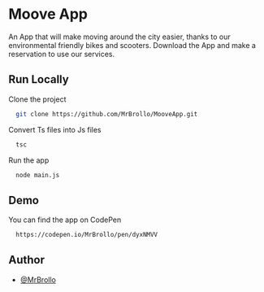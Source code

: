 
# Moove App

An App that will make moving around the city easier, thanks to our environmental friendly bikes and scooters. Download the App and make a reservation to use our services.


## Run Locally

Clone the project

```bash
  git clone https://github.com/MrBrollo/MooveApp.git
```

Convert Ts files into Js files

```bash
  tsc
```

Run the app

```bash
  node main.js
```




## Demo

You can find the app on CodePen

```bash
  https://codepen.io/MrBrollo/pen/dyxNMVV
```


## Author

- [@MrBrollo](https://github.com/MrBrollo)

